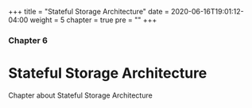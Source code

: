 +++
title = "Stateful Storage Architecture"
date = 2020-06-16T19:01:12-04:00
weight = 5
chapter = true
pre = "<b></b>"
+++

### Chapter 6

# Stateful Storage Architecture

Chapter about Stateful Storage Architecture